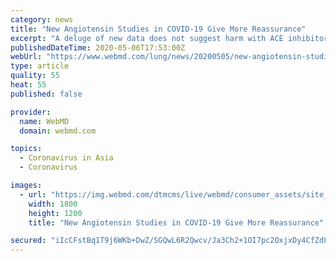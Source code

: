 ```yaml
---
category: news
title: "New Angiotensin Studies in COVID-19 Give More Reassurance"
excerpt: "A deluge of new data does not suggest harm with ACE inhibitors and angiotensin blockers in COVID-19 rates or outcomes but suggests possible differential effects of the two drug classes."
publishedDateTime: 2020-05-06T17:53:00Z
webUrl: "https://www.webmd.com/lung/news/20200505/new-angiotensin-studies-in-covid-19-give-more-reassurance?src=RSS_PUBLIC"
type: article
quality: 55
heat: 55
published: false

provider:
  name: WebMD
  domain: webmd.com

topics:
  - Coronavirus in Asia
  - Coronavirus

images:
  - url: "https://img.webmd.com/dtmcms/live/webmd/consumer_assets/site_images/article_thumbnails/other/man_standing_beside_empty_shelves/1800x1200_covid_19_man_standing_beside_empty_shelves_other.jpg?resize=110px:*&output-quality=50"
    width: 1800
    height: 1200
    title: "New Angiotensin Studies in COVID-19 Give More Reassurance"

secured: "iIcCFstBq1T9j6WKb+DwZ/SGQwL6R2Qwcv/Ja3Ch2+1OI7pc2OxjxDy4CfZdLjk7AskpeKcbiZopJ3Abo5lHSgRVMOAgh27S4rMzxAE9ugMcauvtFFq1Ii9s/0nox8Qa4iFwUaLiRlA1T3NWlzhlMLVJVT9n27aXLCBoKE5zPDfW4GLN+R4c/XSrxo5a4r6Fwg7fKzpd5rvOniK8DFuv0vJ0jZDDvxNTjnCu/M1TB033FN9gKDrHQ+ZjoB/E7UtsFQOb2+2mMP++ujb/W8ztWoF/M7vcalncnVMRuK3I+xvBHIgRJPx81EbK8eN+ttUj;mmxROoC4mG0n1e4opXAnvw=="
---
```


